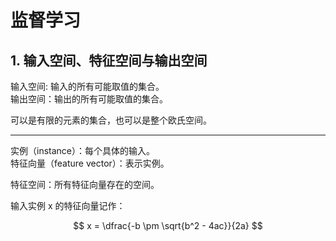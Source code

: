 # 监督学习

## 1. 输入空间、特征空间与输出空间
输入空间: 输入的所有可能取值的集合。  
输出空间：输出的所有可能取值的集合。

可以是有限的元素的集合，也可以是整个欧氏空间。

---

实例（instance）：每个具体的输入。  
特征向量（feature vector）：表示实例。  

特征空间：所有特征向量存在的空间。

输入实例 x 的特征向量记作：

$$ x = \dfrac{-b \pm \sqrt{b^2 - 4ac}}{2a} $$
















